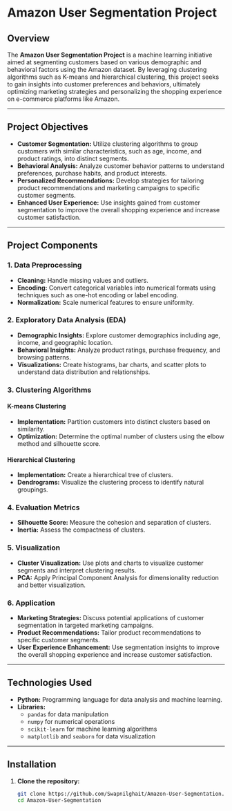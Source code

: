 # Amazon User Segmentation Project

## Overview

The **Amazon User Segmentation Project** is a machine learning initiative aimed at segmenting customers based on various demographic and behavioral factors using the Amazon dataset. By leveraging clustering algorithms such as K-means and hierarchical clustering, this project seeks to gain insights into customer preferences and behaviors, ultimately optimizing marketing strategies and personalizing the shopping experience on e-commerce platforms like Amazon.

---

## Project Objectives

- **Customer Segmentation:** Utilize clustering algorithms to group customers with similar characteristics, such as age, income, and product ratings, into distinct segments.
- **Behavioral Analysis:** Analyze customer behavior patterns to understand preferences, purchase habits, and product interests.
- **Personalized Recommendations:** Develop strategies for tailoring product recommendations and marketing campaigns to specific customer segments.
- **Enhanced User Experience:** Use insights gained from customer segmentation to improve the overall shopping experience and increase customer satisfaction.

---

## Project Components

### 1. Data Preprocessing

- **Cleaning:** Handle missing values and outliers.
- **Encoding:** Convert categorical variables into numerical formats using techniques such as one-hot encoding or label encoding.
- **Normalization:** Scale numerical features to ensure uniformity.

### 2. Exploratory Data Analysis (EDA)

- **Demographic Insights:** Explore customer demographics including age, income, and geographic location.
- **Behavioral Insights:** Analyze product ratings, purchase frequency, and browsing patterns.
- **Visualizations:** Create histograms, bar charts, and scatter plots to understand data distribution and relationships.

### 3. Clustering Algorithms

#### K-means Clustering

- **Implementation:** Partition customers into distinct clusters based on similarity.
- **Optimization:** Determine the optimal number of clusters using the elbow method and silhouette score.

#### Hierarchical Clustering

- **Implementation:** Create a hierarchical tree of clusters.
- **Dendrograms:** Visualize the clustering process to identify natural groupings.

### 4. Evaluation Metrics

- **Silhouette Score:** Measure the cohesion and separation of clusters.
- **Inertia:** Assess the compactness of clusters.

### 5. Visualization

- **Cluster Visualization:** Use plots and charts to visualize customer segments and interpret clustering results.
- **PCA:** Apply Principal Component Analysis for dimensionality reduction and better visualization.

### 6. Application

- **Marketing Strategies:** Discuss potential applications of customer segmentation in targeted marketing campaigns.
- **Product Recommendations:** Tailor product recommendations to specific customer segments.
- **User Experience Enhancement:** Use segmentation insights to improve the overall shopping experience and increase customer satisfaction.

---

## Technologies Used

- **Python:** Programming language for data analysis and machine learning.
- **Libraries:** 
  - `pandas` for data manipulation
  - `numpy` for numerical operations
  - `scikit-learn` for machine learning algorithms
  - `matplotlib` and `seaborn` for data visualization

---

## Installation

1. **Clone the repository:**
   ```sh
   git clone https://github.com/Swapnilghait/Amazon-User-Segmentation.git
   cd Amazon-User-Segmentation
